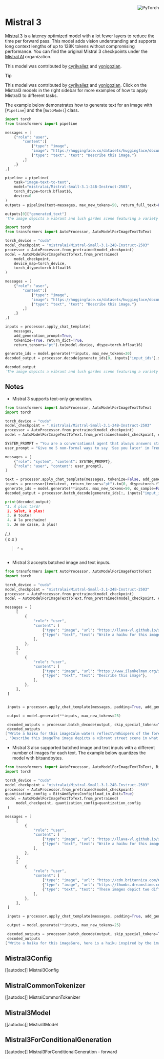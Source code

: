 <!--Copyright 2025 The HuggingFace Team. All rights reserved.

Licensed under the Apache License, Version 2.0 (the "License"); you may not use this file except in compliance with
the License. You may obtain a copy of the License at

http://www.apache.org/licenses/LICENSE-2.0

Unless required by applicable law or agreed to in writing, software distributed under the License is distributed on
an "AS IS" BASIS, WITHOUT WARRANTIES OR CONDITIONS OF ANY KIND, either express or implied. See the License for the
specific language governing permissions and limitations under the License.

⚠️ Note that this file is in Markdown but contain specific syntax for our doc-builder (similar to MDX) that may not be
rendered properly in your Markdown viewer.

-->
<div style="float: right;">
    <div class="flex flex-wrap space-x-1">
           <img alt="PyTorch" src="https://img.shields.io/badge/PyTorch-DE3412?style=flat&amp;logo=pytorch&amp;logoColor=white">
    </div>
</div>

# Mistral 3

[Mistral 3](https://mistral.ai/news/mistral-small-3) is a latency optimized model with a lot fewer layers to reduce the time per forward pass. This model adds vision understanding and supports long context lengths of up to 128K tokens without compromising performance.
You can find the original Mistral 3 checkpoints under the [Mistral AI](https://huggingface.co/mistralai/models?search=mistral-small-3) organization.

This model was contributed by [cyrilvallez](https://huggingface.co/cyrilvallez) and [yonigozlan](https://huggingface.co/yonigozlan).

> [!TIP]
> This model was contributed by [cyrilvallez](https://huggingface.co/cyrilvallez) and [yonigozlan](https://huggingface.co/yonigozlan).
> Click on the Mistral3 models in the right sidebar for more examples of how to apply Mistral3 to different tasks.

The example below demonstrates how to generate text for an image with [`Pipeline`] and the [`AutoModel`] class.

<hfoptions id="usage">
<hfoption id="Pipeline">

```py
import torch
from transformers import pipeline

messages = [
    {"role": "user",
        "content":[
            {"type": "image",
            "image": "https://huggingface.co/datasets/huggingface/documentation-images/resolve/main/bee.jpg",},
            {"type": "text", "text": "Describe this image."}
        ,]
    ,}
,]

pipeline = pipeline(
    task="image-text-to-text", 
    model="mistralai/Mistral-Small-3.1-24B-Instruct-2503", 
    torch_dtype=torch.bfloat16,
    device=0
)
outputs = pipeline(text=messages, max_new_tokens=50, return_full_text=False)

outputs[0]["generated_text"]
'The image depicts a vibrant and lush garden scene featuring a variety of wildflowers and plants. The central focus is on a large, pinkish-purple flower, likely a Greater Celandine (Chelidonium majus), with a'
```
</hfoption>
<hfoption id="AutoModel">

```py
import torch
from transformers import AutoProcessor, AutoModelForImageTextToText 

torch_device = "cuda"
model_checkpoint = "mistralai/Mistral-Small-3.1-24B-Instruct-2503"
processor = AutoProcessor.from_pretrained(model_checkpoint)
model = AutoModelForImageTextToText.from_pretrained(
    model_checkpoint, 
    device_map=torch_device, 
    torch_dtype=torch.bfloat16
)

messages = [
    {"role": "user",
        "content":[
            {"type": "image",
            "image": "https://huggingface.co/datasets/huggingface/documentation-images/resolve/main/bee.jpg",},
            {"type": "text", "text": "Describe this image."}
        ,]
    ,}
,]

inputs = processor.apply_chat_template(
    messages, 
    add_generation_prompt=True, 
    tokenize=True, return_dict=True, 
    return_tensors="pt").to(model.device, dtype=torch.bfloat16)

generate_ids = model.generate(**inputs, max_new_tokens=20)
decoded_output = processor.decode(generate_ids[0, inputs["input_ids"].shape[1] :], skip_special_tokens=True)

decoded_output
'The image depicts a vibrant and lush garden scene featuring a variety of wildflowers and plants. The central focus is on a large, pinkish-purple flower, likely a Greater Celandine (Chelidonium majus), with a'
```
</hfoption>
</hfoptions>

## Notes 

- Mistral 3 supports text-only generation. 
```py 
from transformers import AutoProcessor, AutoModelForImageTextToText
import torch

torch_device = "cuda"
model_checkpoint = ".mistralai/Mistral-Small-3.1-24B-Instruct-2503"
processor = AutoProcessor.from_pretrained(model_checkpoint)
model = AutoModelForImageTextToText.from_pretrained(model_checkpoint, device_map=torch_device, torch_dtype=torch.bfloat16)

SYSTEM_PROMPT = "You are a conversational agent that always answers straight to the point, always end your accurate response with an ASCII drawing of a cat."
user_prompt = "Give me 5 non-formal ways to say 'See you later' in French."

messages = [
    {"role": "system", "content": SYSTEM_PROMPT},
    {"role": "user", "content": user_prompt},
]

text = processor.apply_chat_template(messages, tokenize=False, add_generation_prompt=True)
inputs = processor(text=text, return_tensors="pt").to(0, dtype=torch.float16)
generate_ids = model.generate(**inputs, max_new_tokens=50, do_sample=False)
decoded_output = processor.batch_decode(generate_ids[:, inputs["input_ids"].shape[1] :], skip_special_tokens=True)[0]

print(decoded_output)
"1. À plus tard!
 2. Salut, à plus!
 3. À toute!
 4. À la prochaine!
 5. Je me casse, à plus!

```
 /\_/\
( o.o )
 > ^ <
```"
```

- Mistral 3 accepts batched image and text inputs. 
```py
from transformers import AutoProcessor, AutoModelForImageTextToText
import torch

torch_device = "cuda"
model_checkpoint = "mistralai/Mistral-Small-3.1-24B-Instruct-2503"
processor = AutoProcessor.from_pretrained(model_checkpoint)
model = AutoModelForImageTextToText.from_pretrained(model_checkpoint, device_map=torch_device, torch_dtype=torch.bfloat16)

messages = [
     [
         {
             "role": "user",
             "content": [
                 {"type": "image", "url": "https://llava-vl.github.io/static/images/view.jpg"},
                 {"type": "text", "text": "Write a haiku for this image"},
             ],
         },
     ],
     [
         {
             "role": "user",
             "content": [
                 {"type": "image", "url": "https://www.ilankelman.org/stopsigns/australia.jpg"},
                 {"type": "text", "text": "Describe this image"},
             ],
         },
     ],
 ]


 inputs = processor.apply_chat_template(messages, padding=True, add_generation_prompt=True, tokenize=True, return_dict=True, return_tensors="pt").to(model.device, dtype=torch.bfloat16)

 output = model.generate(**inputs, max_new_tokens=25)

 decoded_outputs = processor.batch_decode(output, skip_special_tokens=True)
 decoded_outputs
["Write a haiku for this imageCalm waters reflect\nWhispers of the forest's breath\nPeace on wooden path"
, "Describe this imageThe image depicts a vibrant street scene in what appears to be a Chinatown district. The focal point is a traditional Chinese"]
```

- Mistral 3 also supported batched image and text inputs with a different number of images for each text. The example below quantizes the model with bitsandbytes. 

```py 
from transformers import AutoProcessor, AutoModelForImageTextToText, BitsAndBytesConfig
import torch

torch_device = "cuda"
model_checkpoint = "mistralai/Mistral-Small-3.1-24B-Instruct-2503"
processor = AutoProcessor.from_pretrained(model_checkpoint)
quantization_config = BitsAndBytesConfig(load_in_4bit=True)
model = AutoModelForImageTextToText.from_pretrained(
     model_checkpoint, quantization_config=quantization_config
 )

messages = [
     [
         {
             "role": "user",
             "content": [
                 {"type": "image", "url": "https://llava-vl.github.io/static/images/view.jpg"},
                 {"type": "text", "text": "Write a haiku for this image"},
             ],
         },
     ],
     [
         {
             "role": "user",
             "content": [
                 {"type": "image", "url": "https://cdn.britannica.com/61/93061-050-99147DCE/Statue-of-Liberty-Island-New-York-Bay.jpg"},
                 {"type": "image", "url": "https://thumbs.dreamstime.com/b/golden-gate-bridge-san-francisco-purple-flowers-california-echium-candicans-36805947.jpg"},
                 {"type": "text", "text": "These images depict two different landmarks. Can you identify them?"},
             ],
         },
     ],
 ]

 inputs = processor.apply_chat_template(messages, padding=True, add_generation_prompt=True, tokenize=True, return_dict=True, return_tensors="pt").to(model.device, dtype=torch.bfloat16)

 output = model.generate(**inputs, max_new_tokens=25)

 decoded_outputs = processor.batch_decode(output, skip_special_tokens=True)
 decoded_outputs
["Write a haiku for this imageSure, here is a haiku inspired by the image:\n\nCalm lake's wooden path\nSilent forest stands guard\n", "These images depict two different landmarks. Can you identify them? Certainly! The images depict two iconic landmarks:\n\n1. The first image shows the Statue of Liberty in New York City."]
```

## Mistral3Config

[[autodoc]] Mistral3Config

## MistralCommonTokenizer

[[autodoc]] MistralCommonTokenizer

## Mistral3Model

[[autodoc]] Mistral3Model

## Mistral3ForConditionalGeneration

[[autodoc]] Mistral3ForConditionalGeneration
    - forward
